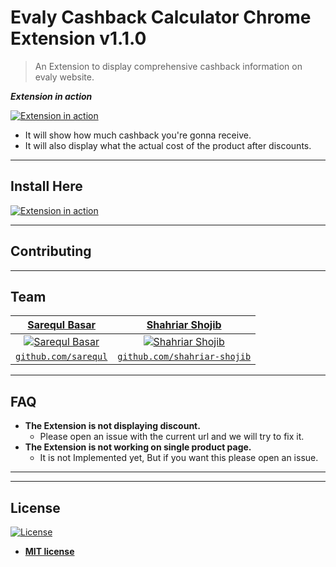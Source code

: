 # Evaly Cashback Calculator Chrome Extension v1.1.0

> An Extension to display comprehensive cashback information on evaly website.


***Extension in action***

[![Extension in action](https://i.imgur.com/OXKj2a0.png)]()

- It will show how much cashback you're gonna receive.  
- It will also display what the actual cost of the product after discounts.

---


## Install Here
[![Extension in action](https://developer.chrome.com/webstore/images/ChromeWebStore_BadgeWBorder_v2_206x58.png)](https://chrome.google.com/webstore/detail/evaly-cashback-calculator/kpleomdolbcdmcngkodgikkhkamjajjl)


---

## Contributing

---

## Team

| <a href="https://github.com/sarequl" target="_blank">Sarequl Basar</a> | <a href="https://github.com/shahriar-shojib" target="_blank">Shahriar Shojib</a> |
| :---: |:---:| 
| [![Sarequl Basar](https://secure.gravatar.com/avatar/ed26e867c9b13775c932cf3a0990e606?size=200)](https://github.com/sarequl)    | [![Shahriar Shojib](https://secure.gravatar.com/avatar/d21df5395ba182cd1045d52ebc404c25?s=200)](https://github.com/shahriar-shojib) | 
| <a href="https://github.com/sarequl" target="_blank">`github.com/sarequl`</a> | <a href="https://github.com/shahriar-shojib" target="_blank">`github.com/shahriar-shojib`</a> |

---

## FAQ

- **The Extension is not displaying discount.**
    - Please open an issue with the current url and we will try to fix it.
- **The Extension is not working on single product page.**
    - It is not Implemented yet, But if you want this please open an issue.
---

---

## License

[![License](http://img.shields.io/:license-mit-blue.svg?style=flat-square)](http://badges.mit-license.org)

- **[MIT license](http://opensource.org/licenses/mit-license.php)**
